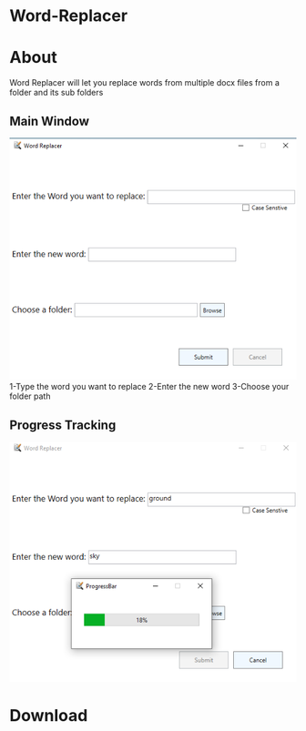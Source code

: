 # Word-Replacer




# About
Word Replacer will let you replace words from multiple docx files from a folder and its sub folders



## Main Window
![](https://github.com/AbuRuqaa/Word-Replacer/blob/main/resources/MainWindow.png)
1-Type the word you want to replace
2-Enter the new word
3-Choose your folder path


## Progress Tracking
![](https://github.com/AbuRuqaa/Word-Replacer/blob/main/resources/MainW_ProgressB.png)


# Download

